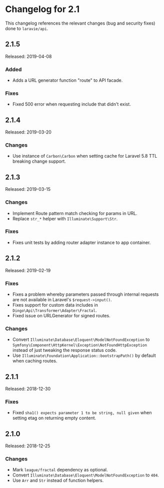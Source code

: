# Changelog for 2.1

This changelog references the relevant changes (bug and security fixes) done to `laravie/api`.

## 2.1.5

Released: 2019-04-08

### Added

* Adds a URL generator function "route" to API facade.

### Fixes

* Fixed 500 error when requesting include that didn't exist.

## 2.1.4

Released: 2019-03-20

### Changes

* Use instance of `Carbon\Carbon` when setting cache for Laravel 5.8 TTL breaking change support.

## 2.1.3

Released: 2019-03-15

### Changes

* Implement Route pattern match checking for params in URL.
* Replace `str_*` helper with `Illuminate\Support\Str`.

### Fixes

* Fixes unit tests by adding router adapter instance to app container.

## 2.1.2

Released: 2019-02-19

### Fixes

* Fixes a problem whereby parameters passed through internal requests are not available in Laravel's `$request->input()`.
* Fixes support for custom data includes in `Dingo\Api\Transformer\Adapter\Fractal`.
* Fixed issue on URLGenerator for signed routes.

### Changes

* Convert `Illuminate\Database\Eloquent\ModelNotFoundException` to `Symfony\Component\HttpKernel\Exception\NotFoundHttpException` instead of just tweaking the response status code.
* Use `Illuminate\Foundation\Application::bootstrapPath()` by default when caching routes.

## 2.1.1

Released: 2018-12-30

### Fixes

* Fixed `sha1() expects parameter 1 to be string, null given` when setting etag on returning empty content.

## 2.1.0

Released: 2018-12-25

### Changes

* Mark `league/fractal` dependency as optional.
* Convert `Illuminate\Database\Eloquent\ModelNotFoundException` to `404`.
* Use `Arr` and `Str` instead of function helpers.
